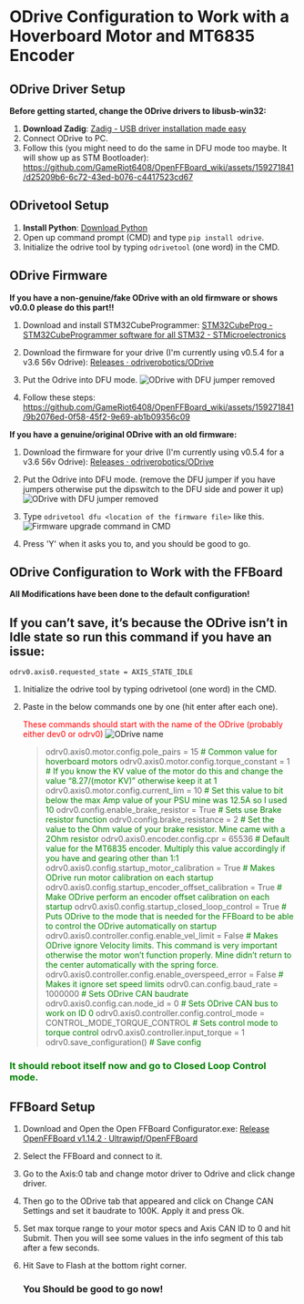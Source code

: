 # ODrive Configuration to Work with a Hoverboard Motor and MT6835 Encoder

## ODrive Driver Setup

**Before getting started, change the ODrive drivers to libusb-win32:**

1. **Download Zadig**: [Zadig - USB driver installation made easy](https://zadig.akeo.ie/)
2. Connect ODrive to PC.
3. Follow this (you might need to do the same in DFU mode too maybe. It will show up as STM Bootloader):
https://github.com/GameRiot6408/OpenFFBoard_wiki/assets/159271841/d25209b6-6c72-43ed-b076-c4417523cd67

## ODrivetool Setup

1. **Install Python**: [Download Python](https://www.python.org/)
2. Open up command prompt (CMD) and type `pip install odrive`.
3. Initialize the odrive tool by typing `odrivetool` (one word) in the CMD.

## ODrive Firmware

**If you have a non-genuine/fake ODrive with an old firmware or shows v0.0.0 please do this part!!**

1. Download and install STM32CubeProgrammer: [STM32CubeProg - STM32CubeProgrammer software for all STM32 - STMicroelectronics](https://www.st.com/en/development-tools/stm32cubeprog.html)
2. Download the firmware for your drive (I'm currently using v0.5.4 for a v3.6 56v Odrive): [Releases · odriverobotics/ODrive](https://github.com/odriverobotics/ODrive/releases)
3. Put the Odrive into DFU mode.
![ODrive with DFU jumper removed](https://drive.google.com/uc?export=view&id=1msPYKlTC1R43lDNciWIuL_1Wxdf8BIfr)

5. Follow these steps:
https://github.com/GameRiot6408/OpenFFBoard_wiki/assets/159271841/9b2076ed-0f58-45f2-9e69-ab1b09356c09

**If you have a genuine/original ODrive with an old firmware:**





1. Download the firmware for your drive (I'm currently using v0.5.4 for a v3.6 56v Odrive): [Releases · odriverobotics/ODrive](https://github.com/odriverobotics/ODrive/releases)
2. Put the Odrive into DFU mode. (remove the DFU jumper if you have jumpers otherwise put the dipswitch to the DFU side and power it up) 
![ODrive with DFU jumper removed](https://drive.google.com/uc?export=view&id=1msPYKlTC1R43lDNciWIuL_1Wxdf8BIfr)

4. Type `odrivetool dfu <location of the firmware file>` like this.
![Firmware upgrade command in CMD](https://drive.google.com/uc?export=view&id=1LU9gIeqIuxuMa5HkpPPRF_KPGTUB-RTs)

5. Press 'Y' when it asks you to, and you should be good to go.

## ODrive Configuration to Work with the FFBoard

**All Modifications have been done to the default configuration!**


## If you can’t save, it’s because the ODrive isn’t in Idle state so run this command if you have an issue:

`odrv0.axis0.requested_state = AXIS_STATE_IDLE`

1. Initialize the odrive tool by typing odrivetool (one word) in the CMD.
2. Paste in the below commands one by one (hit enter after each one).

    <span style="color:red;">These commands should start with the name of the ODrive (probably either dev0 or odrv0)</span>
    ![ODrive name](https://drive.google.com/uc?export=view&id=1HX4Ykw-8kYCfg2bMHWP10pyirMOALUgM)



    > odrv0.axis0.motor.config.pole_pairs = 15  <span style="color:green;"># Common value for hoverboard motors</span>
    > odrv0.axis0.motor.config.torque_constant = 1  <span style="color:green;"># If you know the KV value of the motor do this and change the value “8.27/(motor KV)” otherwise keep it at 1</span>
    > odrv0.axis0.motor.config.current_lim = 10  <span style="color:green;"># Set this value to bit below the max Amp value of your PSU mine was 12.5A so I used 10</span>
    > odrv0.config.enable_brake_resistor = True  <span style="color:green;"># Sets use Brake resistor function</span>
    > odrv0.config.brake_resistance = 2  <span style="color:green;"># Set the value to the Ohm value of your brake resistor. Mine came with a 2Ohm resistor</span>
    > odrv0.axis0.encoder.config.cpr = 65536  <span style="color:green;"># Default value for the MT6835 encoder. Multiply this value accordingly if you have and gearing other than 1:1</span>
    > odrv0.axis0.config.startup_motor_calibration = True  <span style="color:green;"># Makes ODrive run motor calibration on each startup</span>
    > odrv0.axis0.config.startup_encoder_offset_calibration = True  <span style="color:green;"># Make ODrive perform an encoder offset calibration on each startup</span>
    > odrv0.axis0.config.startup_closed_loop_control = True  <span style="color:green;"># Puts ODrive to the mode that is needed for the FFBoard to be able to control the ODrive automatically on startup</span>
    > odrv0.axis0.controller.config.enable_vel_limit = False  <span style="color:green;"># Makes ODrive ignore Velocity limits. This command is very important otherwise the motor won’t function properly. Mine didn’t return to the center automatically with the spring force.</span>
    > odrv0.axis0.controller.config.enable_overspeed_error = False  <span style="color:green;"># Makes it ignore set speed limits</span>
    > odrv0.can.config.baud_rate = 1000000  <span style="color:green;"># Sets ODrive CAN baudrate</span>
    > odrv0.axis0.config.can.node_id = 0  <span style="color:green;"># Sets ODrive CAN bus to work on ID 0</span>
    > odrv0.axis0.controller.config.control_mode = CONTROL_MODE_TORQUE_CONTROL  <span style="color:green;"># Sets control mode to torque control</span>
    > odrv0.axis0.controller.input_torque = 1
    > odrv0.save_configuration()  <span style="color:green;"># Save config</span>

 ### <span style="color:green;">It should reboot itself now and go to Closed Loop Control mode.</span>

 ## FFBoard Setup

1. Download and Open the Open FFBoard Configurator.exe: [Release OpenFFBoard v1.14.2 · Ultrawipf/OpenFFBoard](https://github.com/Ultrawipf/OpenFFBoard/releases/tag/v1.14.2) 
2. Select the FFBoard and connect to it.
3. Go to the Axis:0 tab and change motor driver to Odrive and click change driver.
4. Then go to the ODrive tab that appeared and click on Change CAN Settings and set it baudrate to 100K. Apply it and press Ok.
5. Set max torque range to your motor specs and Axis CAN ID to 0 and hit Submit. Then you will see some values in the info segment of this tab after a few seconds.
6. Hit Save to Flash at the bottom right corner.

    ### You Should be good to go now!



